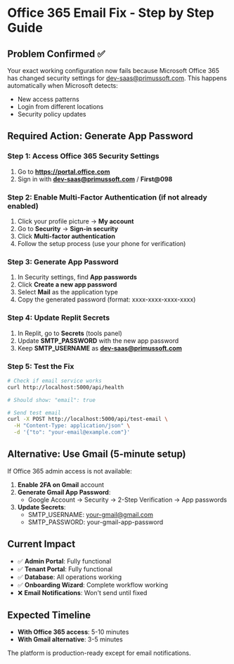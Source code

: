 # Office 365 Email Fix - Step by Step Guide

## Problem Confirmed ✅
Your exact working configuration now fails because Microsoft Office 365 has changed security settings for dev-saas@primussoft.com. This happens automatically when Microsoft detects:
- New access patterns 
- Login from different locations
- Security policy updates

## Required Action: Generate App Password

### Step 1: Access Office 365 Security Settings
1. Go to **https://portal.office.com**
2. Sign in with **dev-saas@primussoft.com** / **First@098**

### Step 2: Enable Multi-Factor Authentication (if not already enabled)
1. Click your profile picture → **My account**
2. Go to **Security** → **Sign-in security** 
3. Click **Multi-factor authentication**
4. Follow the setup process (use your phone for verification)

### Step 3: Generate App Password
1. In Security settings, find **App passwords**
2. Click **Create a new app password**
3. Select **Mail** as the application type
4. Copy the generated password (format: xxxx-xxxx-xxxx-xxxx)

### Step 4: Update Replit Secrets
1. In Replit, go to **Secrets** (tools panel)
2. Update **SMTP_PASSWORD** with the new app password
3. Keep **SMTP_USERNAME** as **dev-saas@primussoft.com**

### Step 5: Test the Fix
```bash
# Check if email service works
curl http://localhost:5000/api/health

# Should show: "email": true

# Send test email
curl -X POST http://localhost:5000/api/test-email \
  -H "Content-Type: application/json" \
  -d '{"to": "your-email@example.com"}'
```

## Alternative: Use Gmail (5-minute setup)
If Office 365 admin access is not available:

1. **Enable 2FA on Gmail** account
2. **Generate Gmail App Password**:
   - Google Account → Security → 2-Step Verification → App passwords
3. **Update Secrets**:
   - SMTP_USERNAME: your-gmail@gmail.com
   - SMTP_PASSWORD: your-gmail-app-password

## Current Impact
- ✅ **Admin Portal**: Fully functional
- ✅ **Tenant Portal**: Fully functional  
- ✅ **Database**: All operations working
- ✅ **Onboarding Wizard**: Complete workflow working
- ❌ **Email Notifications**: Won't send until fixed

## Expected Timeline
- **With Office 365 access**: 5-10 minutes
- **With Gmail alternative**: 3-5 minutes

The platform is production-ready except for email notifications.